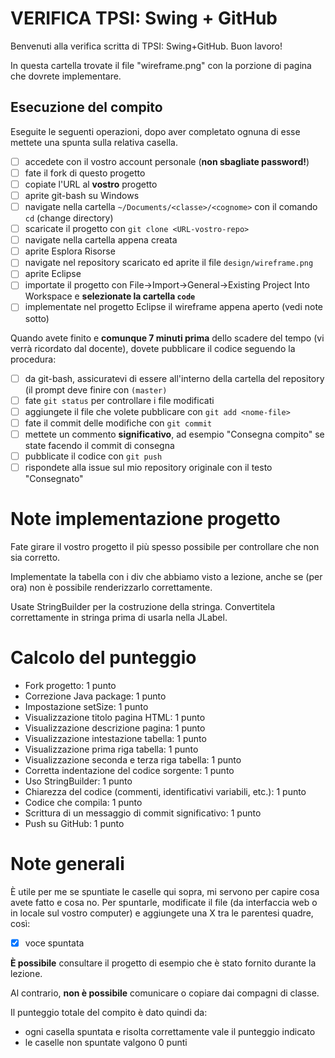 # VERIFICA TPSI: Swing + GitHub

Benvenuti alla verifica scritta di TPSI: Swing+GitHub. Buon lavoro!

In questa cartella trovate il file "wireframe.png" con la porzione di pagina che dovrete implementare.

## Esecuzione del compito
Eseguite le seguenti operazioni, dopo aver completato ognuna di esse mettete una spunta sulla relativa casella.

- [ ] accedete con il vostro account personale (**non sbagliate password!**)
- [ ] fate il fork di questo progetto
- [ ] copiate l'URL al **vostro** progetto
- [ ] aprite git-bash su Windows
- [ ] navigate nella cartella `~/Documents/<classe>/<cognome>` con il comando `cd` (change directory)
- [ ] scaricate il progetto con `git clone <URL-vostro-repo>`
- [ ] navigate nella cartella appena creata
- [ ] aprite Esplora Risorse
- [ ] navigate nel repository scaricato ed aprite il file `design/wireframe.png`
- [ ] aprite Eclipse
- [ ] importate il progetto con File->Import->General->Existing Project Into Workspace e **selezionate la cartella `code`**
- [ ] implementate nel progetto Eclipse il wireframe appena aperto (vedi note sotto)

Quando avete finito e **comunque 7 minuti prima** dello scadere del tempo (vi verrà ricordato dal docente), dovete pubblicare il codice seguendo la procedura:
- [ ] da git-bash, assicuratevi di essere all'interno della cartella del repository (il prompt deve finire con `(master)`
- [ ] fate `git status` per controllare i file modificati
- [ ] aggiungete il file che volete pubblicare con `git add <nome-file>`
- [ ] fate il commit delle modifiche con `git commit`
- [ ] mettete un commento **significativo**, ad esempio "Consegna compito" se state facendo il commit di consegna
- [ ] pubblicate il codice con `git push`
- [ ] rispondete alla issue sul mio repository originale con il testo "Consegnato"

# Note implementazione progetto
Fate girare il vostro progetto il più spesso possibile per controllare che non sia corretto.

Implementate la tabella con i div che abbiamo visto a lezione, anche se (per ora) non è possibile renderizzarlo correttamente.

Usate StringBuilder per la costruzione della stringa. Convertitela correttamente in stringa prima di usarla nella JLabel.

# Calcolo del punteggio
- Fork progetto: 1 punto
- Correzione Java package: 1 punto
- Impostazione setSize: 1 punto
- Visualizzazione titolo pagina HTML: 1 punto
- Visualizzazione descrizione pagina: 1 punto
- Visualizzazione intestazione tabella: 1 punto
- Visualizzazione prima riga tabella: 1 punto
- Visualizzazione seconda e terza riga tabella: 1 punto
- Corretta indentazione del codice sorgente: 1 punto
- Uso StringBuilder: 1 punto
- Chiarezza del codice (commenti, identificativi variabili, etc.): 1 punto
- Codice che compila: 1 punto
- Scrittura di un messaggio di commit significativo: 1 punto
- Push su GitHub: 1 punto

# Note generali
È utile per me se spuntiate le caselle qui sopra, mi servono per capire cosa avete fatto e cosa no. Per spuntarle, modificate il file (da interfaccia web o in locale sul vostro computer) e aggiungete una X tra le parentesi quadre, così:
- [X] voce spuntata

**È possibile** consultare il progetto di esempio che è stato fornito durante la lezione.

Al contrario, **non è possibile** comunicare o copiare dai compagni di classe.

Il punteggio totale del compito è dato quindi da:
- ogni casella spuntata e risolta correttamente vale il punteggio indicato
- le caselle non spuntate valgono 0 punti
